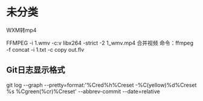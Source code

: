 未分类
==========

WXM转mp4

FFMPEG -i 1.wmv -c:v libx264 -strict -2 1_wmv.mp4
合并视频
命令：ffmpeg -f concat -i 1.txt -c copy out.flv

## Git日志显示格式

git log --graph --pretty=format:'%Cred%h%Creset -%C(yellow)%d%Creset %s %Cgreen(%cr)%Creset' --abbrev-commit --date=relative

